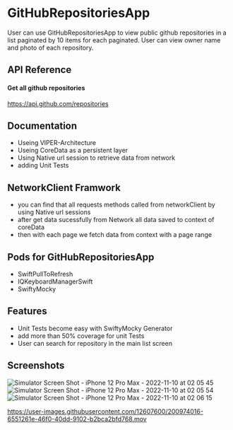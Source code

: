 

# GitHubRepositoriesApp

User can use GitHubRepositoriesApp to view public github repositories in a list paginated by 10 items for each paginated. User can view owner name and photo of each repository.


## API Reference

#### Get all github repositories

  https://api.github.com/repositories



## Documentation

- Useing VIPER-Architecture
- Useing CoreData as a persistent layer
- Using Native url session to retrieve data from network
- adding Unit Tests


## NetworkClient Framwork

- you can find that all requests methods called from networkClient by using Native url sessions
- after get data sucessfully from Network all data saved to context of coreData
- then with each page we fetch data from context with a page range

## Pods for GitHubRepositoriesApp

- SwiftPullToRefresh
- IQKeyboardManagerSwift
- SwiftyMocky


## Features

- Unit Tests become easy with SwiftyMocky Generator
- add more than 50% coverage for unit Tests
- User can search for repository in the main list screen


## Screenshots

![Simulator Screen Shot - iPhone 12 Pro Max - 2022-11-10 at 02 05 45](https://user-images.githubusercontent.com/12607600/200968485-d0e9370e-4080-4e55-92cc-e61b36050a18.png)
![Simulator Screen Shot - iPhone 12 Pro Max - 2022-11-10 at 02 05 54](https://user-images.githubusercontent.com/12607600/200968544-05c09e7f-8fa9-4cc7-a3c2-36997115fc4c.png)
![Simulator Screen Shot - iPhone 12 Pro Max - 2022-11-10 at 02 06 15](https://user-images.githubusercontent.com/12607600/200968563-57da7093-55ed-47af-99e3-1fa9f36f3391.png)


https://user-images.githubusercontent.com/12607600/200974016-6551261e-46f0-40dd-9102-b2bca2bfd768.mov

